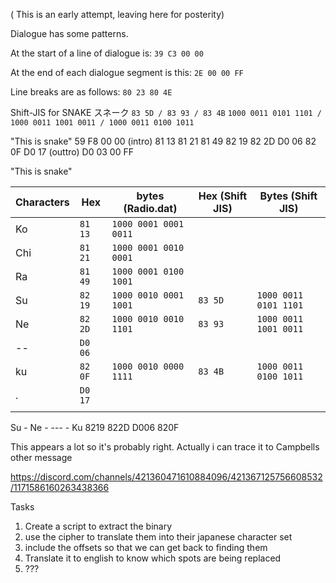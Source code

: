 ( This is an early attempt, leaving here for posterity)

Dialogue has some patterns. 

At the start of a line of dialogue is:
`39 C3 00 00`

At the end of each dialogue segment is this:
`2E 00 00 FF`

Line breaks are as follows:
`80 23 80 4E`

Shift-JIS for SNAKE
スネーク
`83 5D / 83 93 / 83 4B`
`1000 0011 0101 1101 / 1000 0011 1001 0011 / 1000 0011 0100 1011`


"This is snake"
59 F8 00 00 (intro) 81 13 81 21 81 49 82 19 82 2D D0 06 82 0F D0 17 (outtro) D0 03 00 FF

"This is snake"

| Characters | Hex     | bytes (Radio.dat)     | Hex (Shift JIS) | Bytes (Shift JIS)     |
| ---------- | ------- | --------------------- | --------------- | --------------------- |
| Ko         | `81 13` | `1000 0001 0001 0011` |                 |                       |
| Chi        | `81 21` | `1000 0001 0010 0001` |                 |                       |
| Ra         | `81 49` | `1000 0001 0100 1001` |                 |                       |
| Su         | `82 19` | `1000 0010 0001 1001` | `83 5D`         | `1000 0011 0101 1101` |
| Ne         | `82 2D` | `1000 0010 0010 1101` | `83 93`         | `1000 0011 1001 0011` |
| --         | `D0 06` |                       |                 |                       |
| ku         | `82 0F` | `1000 0010 0000 1111` | `83 4B`         | `1000 0011 0100 1011` |
| .          | `D0 17` |                       |                 |                       |
|            |         |                       |                 |                       |


Su - Ne - --- - Ku
8219 822D D006 820F


This appears a lot so it's probably right. Actually i can trace it to Campbells other message


https://discord.com/channels/421360471610884096/421367125756608532/1171586160263438366

Tasks 
1. Create a script to extract the binary
2. use the cipher to translate them into their japanese character set
3. include the offsets so that we can get back to finding them
4. Translate it to english to know which spots are being replaced
5. ???

